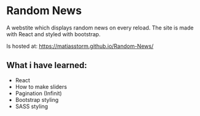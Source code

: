 # Random News
A webstite which displays random news on every reload. The site is made with React and styled with bootstrap.

Is hosted at: https://matiasstorm.github.io/Random-News/

## What i have learned:
- React
- How to make sliders
- Pagination (Infinit)
- Bootstrap styling
- SASS styling
